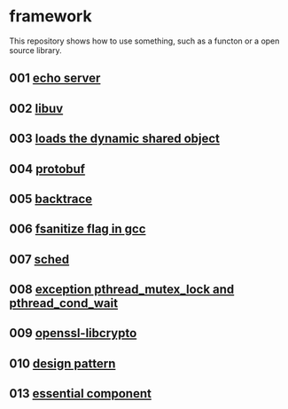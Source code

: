 # framework
This repository shows how to use something, such as a functon or a open source library.

## 001 [echo server](001)
## 002 [libuv](002)
## 003 [loads the dynamic shared object](003)
## 004 [protobuf](004)
## 005 [backtrace](005)
## 006 [fsanitize flag in gcc](006)
## 007 [sched](007)
## 008 [exception pthread_mutex_lock and pthread_cond_wait](008)
## 009 [openssl-libcrypto](009)
## 010 [design pattern](010)
## 013 [essential component](013)

